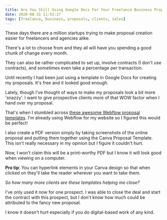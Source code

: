 ```yaml
---
title: Are You Still Using Google Docs For Your Freelance Business Proposals?
date: 2020-08-31 11:52:27
tags: [freelance, business, proposals, clients, sales]
---
```


These days there are a million startups trying to make proposal creation easier for freelancers and agencies alike.

There's a lot to choose from and they all will have you spending a good chunk of change every month.

They can also be rather complicated to set up, involve contracts (I don't use contracts), and sometimes even take a percentage per transaction.

Until recently I had been just using a template in Google Docs for creating my proposals. It's free and it looked good enough.

Lately, though I've thought of ways to make my proposals look a bit more 'snazzy'. I want to give prospective clients more of that WOW factor when I hand over my proposal.

That's when I stumbled across [these awesome Webflow proposal templates][1]. I'm already using Webflow for my website so I figured this would be perfect!

I also create a PDF version simply by taking screenshots of the online proposal and putting them together using the Canva Proposal Template. This isn't really necessary in my opinion but I figure it couldn't hurt.

Now, I won't claim this will be a print-worthy PDF but I know it will look good when viewing on a computer.

**Pro tip**: You can hyperlink elements in your Canva design so that when clicked on they'll take the reader wherever you want to take them.

_So how many more clients are these templates helping me close?_

I've only used it now for one prospect. I was able to close the deal and start the contract with this prospect, but I don't know how much could be attributed to the fancy new proposal.

I know it doesn't hurt especially if you do digital-based work of any kind.

[1]: https://proposal.webflow.io/